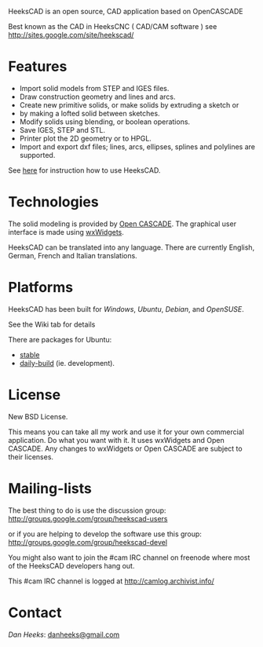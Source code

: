 HeeksCAD is an open source, CAD application based on OpenCASCADE

Best known as the CAD in HeeksCNC ( CAD/CAM software )
see http://sites.google.com/site/heekscad/

# Features #
* Import solid models from STEP and IGES files.
* Draw construction geometry and lines and arcs.
* Create new primitive solids, or make solids by extruding a sketch or
* by making a lofted solid between sketches.
* Modify solids using blending, or boolean operations.
* Save IGES, STEP and STL.
* Printer plot the 2D geometry or to HPGL.
* Import and export dxf files; lines, arcs, ellipses, splines and polylines are supported.

See [here](https://github.com/Heeks/heekscad/wiki/UsingHeeksCAD) for instruction how to use HeeksCAD.

# Technologies #
The solid modeling is provided by [Open CASCADE](http://www.opencascade.org).
The graphical user interface is made using [wxWidgets](http://www.wxwidgets.org).

HeeksCAD can be translated into any language.
There are currently English, German, French and Italian translations.

# Platforms #
HeeksCAD has been built for _Windows_, _Ubuntu_, _Debian_, and _OpenSUSE_.

See the Wiki tab for details

There are packages for Ubuntu:
* [stable](https://launchpad.net/~neomilium/+archive/ubuntu/cam)
* [daily-build](https://launchpad.net/~neomilium/+archive/ubuntu/heekscnc-devel) (ie. development).

# License #
New BSD License.

This means you can take all my work and use it for your own commercial application. Do what you want with it. It uses wxWidgets and Open CASCADE. Any changes to wxWidgets or Open CASCADE are subject to their licenses.

# Mailing-lists #
The best thing to do is use the discussion group: http://groups.google.com/group/heekscad-users

or if you are helping to develop the software use this group:  http://groups.google.com/group/heekscad-devel

You might also want to join the #cam IRC channel on freenode where most of the HeeksCAD developers hang out.

This #cam IRC channel is logged at http://camlog.archivist.info/

# Contact #

_Dan Heeks_: <danheeks@gmail.com>
